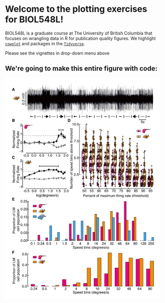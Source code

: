# Welcome to the plotting exercises for BIOL548L!
BIOL548L is a graduate course at The University of British Columbia that focuses
on wrangling data in R for publication quality figures. We highlight 
[`cowplot`](https://github.com/wilkelab/cowplot) and packages in the 
[`Tidyverse`](https://www.tidyverse.org/).


Please see the vignettes in drop-down menu above


## We're going to make this entire figure with code:
![Figure_3](images/gaedeeatal_fig3.png)
